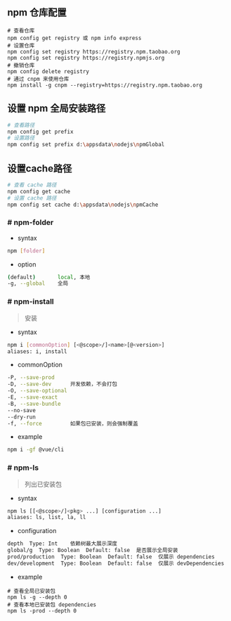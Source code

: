## npm 仓库配置
```shell
# 查看仓库
npm config get registry 或 npm info express
# 设置仓库
npm config set registry https://registry.npm.taobao.org
npm config set registry https://registry.npmjs.org
# 撤销仓库
npm config delete registry
# 通过 cnpm 来使用仓库
npm install -g cnpm --registry=https://registry.npm.taobao.org
```
## 设置 npm 全局安装路径
```bash
# 查看路径
npm config get prefix
# 设置路径
npm config set prefix d:\appsdata\nodejs\npmGlobal
```
## 设置cache路径
```bash
# 查看 cache 路径
npm config get cache
# 设置 cache 路径
npm config set cache d:\appsdata\nodejs\npmCache
```
### # npm-folder
- syntax
```bash
npm [folder]
```
- option
```bash
(default)       local, 本地
-g, --global    全局
```
### # npm-install
> 安装
- syntax
```bash
npm i [commonOption] [<@scope>/]<name>[@<version>]
aliases: i, install
```
- commonOption
```bash
-P, --save-prod
-D, --save-dev      开发依赖，不会打包
-O, --save-optional
-E, --save-exact
-B, --save-bundle
--no-save
--dry-run
-f, --force         如果包已安装，则会强制覆盖
```
- example
```bash
npm i -gf @vue/cli
```
### # npm-ls
> 列出已安装包
- syntax
```bash
npm ls [[<@scope>/]<pkg> ...] [configuration ...]
aliases: ls, list, la, ll
```
- configuration
```bash
depth  Type: Int    依赖树最大展示深度
global/g  Type: Boolean  Default: false  是否展示全局安装
prod/production  Type: Boolean  Default: false  仅展示 dependencies
dev/development  Type: Boolean  Default: false  仅展示 devDependencies
```
- example
```
# 查看全局已安装包
npm ls -g --depth 0
# 查看本地已安装包 dependencies
npm ls -prod --depth 0
```